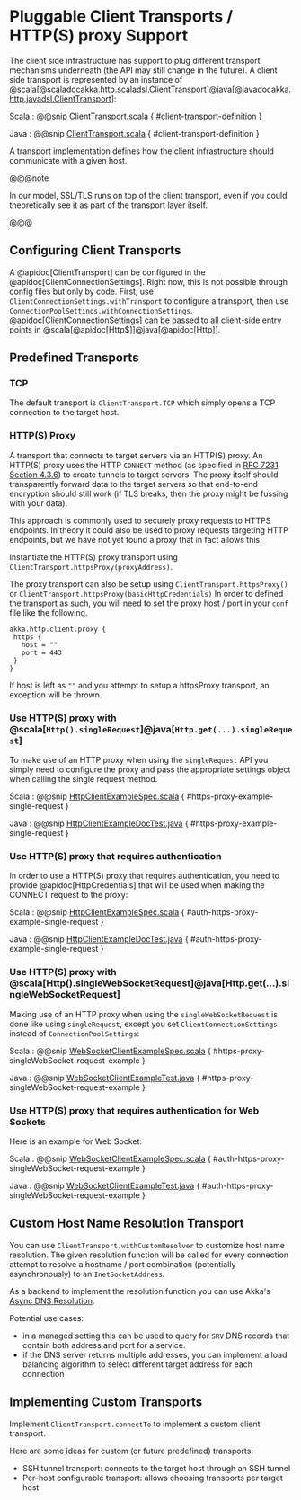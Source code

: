 # Pluggable Client Transports / HTTP(S) proxy Support

The client side infrastructure has support to plug different transport mechanisms underneath (the API may still change in the future). A client side
transport is represented by an instance of
@scala[@scaladoc[akka.http.scaladsl.ClientTransport](akka.http.scaladsl.ClientTransport)]@java[@javadoc[akka.http.javadsl.ClientTransport](akka.http.javadsl.ClientTransport)]:

Scala
:  @@snip [ClientTransport.scala]($akka-http$/akka-http-core/src/main/scala/akka/http/scaladsl/ClientTransport.scala) { #client-transport-definition }

Java
:  @@snip [ClientTransport.scala]($akka-http$/akka-http-core/src/main/scala/akka/http/javadsl/ClientTransport.scala) { #client-transport-definition }

A transport implementation defines how the client infrastructure should communicate with a given host.

@@@note

In our model, SSL/TLS runs on top of the client transport, even if you could theoretically see it as part of the
transport layer itself.

@@@

## Configuring Client Transports

A @apidoc[ClientTransport] can be configured in the @apidoc[ClientConnectionSettings]. Right now, this is not possible
through config files but only by code. First, use `ClientConnectionSettings.withTransport` to configure a transport,
then use `ConnectionPoolSettings.withConnectionSettings`. @apidoc[ClientConnectionSettings] can be passed to all
client-side entry points in @scala[@apidoc[Http$]]@java[@apidoc[Http]].

## Predefined Transports

### TCP

The default transport is `ClientTransport.TCP` which simply opens a TCP connection to the target host.

### HTTP(S) Proxy

A transport that connects to target servers via an HTTP(S) proxy. An HTTP(S) proxy uses the HTTP `CONNECT` method (as
specified in [RFC 7231 Section 4.3.6](https://tools.ietf.org/html/rfc7231#section-4.3.6)) to create tunnels to target
servers. The proxy itself should transparently forward data to the target servers so that end-to-end encryption should
still work (if TLS breaks, then the proxy might be fussing with your data).

This approach is commonly used to securely proxy requests to HTTPS endpoints. In theory it could also be used to proxy
requests targeting HTTP endpoints, but we have not yet found a proxy that in fact allows this.

Instantiate the HTTP(S) proxy transport using `ClientTransport.httpsProxy(proxyAddress)`.

The proxy transport can also be setup using `ClientTransport.httpsProxy()` or `ClientTransport.httpsProxy(basicHttpCredentials)`
In order to defined the transport as such, you will need to set the proxy host / port in your `conf` file like the following.

```
akka.http.client.proxy {
 https {
   host = ""
   port = 443
 }
}
```

If host is left as `""` and you attempt to setup a httpsProxy transport, an exception will be thrown.

<a id="use-https-proxy-with-http-singlerequest"></a>
### Use HTTP(S) proxy with @scala[`Http().singleRequest`]@java[`Http.get(...).singleRequest`]

To make use of an HTTP proxy when using the `singleRequest` API you simply need to configure the proxy and pass
the appropriate settings object when calling the single request method.

Scala
:  @@snip [HttpClientExampleSpec.scala]($test$/scala/docs/http/scaladsl/HttpClientExampleSpec.scala) { #https-proxy-example-single-request }

Java
:  @@snip [HttpClientExampleDocTest.java]($test$/java/docs/http/javadsl/HttpClientExampleDocTest.java) { #https-proxy-example-single-request }

### Use HTTP(S) proxy that requires authentication

In order to use a HTTP(S) proxy that requires authentication, you need to provide @apidoc[HttpCredentials] that will be used
when making the CONNECT request to the proxy:


Scala
:  @@snip [HttpClientExampleSpec.scala]($test$/scala/docs/http/scaladsl/HttpClientExampleSpec.scala) { #auth-https-proxy-example-single-request }

Java
:  @@snip [HttpClientExampleDocTest.java]($test$/java/docs/http/javadsl/HttpClientExampleDocTest.java) { #auth-https-proxy-example-single-request }

### Use HTTP(S) proxy with @scala[Http().singleWebSocketRequest]@java[Http.get(...).singleWebSocketRequest]

Making use of an HTTP proxy when using the `singleWebSocketRequest` is done like using `singleRequest`, except you set `ClientConnectionSettings`
instead of `ConnectionPoolSettings`:

Scala
:  @@snip [WebSocketClientExampleSpec.scala]($test$/scala/docs/http/scaladsl/WebSocketClientExampleSpec.scala) { #https-proxy-singleWebSocket-request-example }

Java
:  @@snip [WebSocketClientExampleTest.java]($test$/java/docs/http/javadsl/WebSocketClientExampleTest.java) { #https-proxy-singleWebSocket-request-example }

### Use HTTP(S) proxy that requires authentication for Web Sockets

Here is an example for Web Socket:

Scala
:  @@snip [WebSocketClientExampleSpec.scala]($test$/scala/docs/http/scaladsl/WebSocketClientExampleSpec.scala) { #auth-https-proxy-singleWebSocket-request-example }

Java
:  @@snip [WebSocketClientExampleTest.java]($test$/java/docs/http/javadsl/WebSocketClientExampleTest.java) { #auth-https-proxy-singleWebSocket-request-example }


## Custom Host Name Resolution Transport

You can use `ClientTransport.withCustomResolver` to customize host name resolution. The given resolution function will be called for every connection attempt to resolve
a hostname / port combination (potentially asynchronously) to an `InetSocketAddress`.

As a backend to implement the resolution function you can use Akka's [Async DNS Resolution](https://doc.akka.io/docs/akka/current/io-dns.html#dns-extension).

Potential use cases:

 * in a managed setting this can be used to query for `SRV` DNS records that contain both address and port for a service.
 * if the DNS server returns multiple addresses, you can implement a load balancing algorithm to select different target address for each connection      

## Implementing Custom Transports

Implement `ClientTransport.connectTo` to implement a custom client transport.

Here are some ideas for custom (or future predefined) transports:

 * SSH tunnel transport: connects to the target host through an SSH tunnel
 * Per-host configurable transport: allows choosing transports per target host


